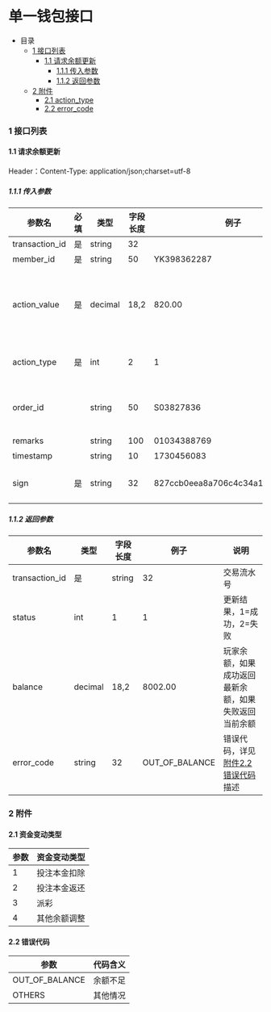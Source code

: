# 单一钱包接口

- 目录
  + [1 接口列表](#1-----)
    + [1.1 请求余额更新](#11-----)
      + [1.1.1 传入参数](#111-----)
      + [1.1.2 返回参数](#112-----)
  + [2 附件](#2-----)
    + [2.1 action_type](#21-----)
    + [2.2 error_code](#22-----)

### <span id="1-----">1 接口列表</span>


#### <span id="11-----">1.1 请求余额更新</span>

Header：Content-Type: application/json;charset=utf-8

##### <span id="111-----">1.1.1 传入参数</span>

| 参数名      | 必填 | 类型    | 字段长度 | 例子     | 说明                     |
| ----------- | ---- | ------- | -------- | -------- | ------------------------ |
| transaction_id       | 是   | string  | 32       |          | 交易流水号       |
| member_id   | 是   | string     | 50        | YK398362287        | 渠道玩家ID |
| action_value     | 是   | decimal | 18,2    | 820.00  | 资金变动的金额，正数代表增加，负数代表扣减，例如100代表余额增加100，-200代表余额扣减200  |
| action_type | 是   | int | 2    | 1  | 资金变动类型，详见[附件2.1资金变动类型](#21-----)描述      |
| order_id |    | string | 50    | S03827836  | 如涉及投注订单，这里会传订单号；如果不涉及订单，可能为空    |
| remarks |    | string | 100    | 01034388769  | 备注，可能为空   |
| timestamp  |      | string  | 10      |  1730456083   | 时间戳  |
| sign  |  是   | string  | 32    |  827ccb0eea8a706c4c34a16891f84e7b  | md5(a+b+c+d+g+密钥)作为签名，确认请求的合法性     |

##### <span id="112-----">1.1.2 返回参数</span>

| 参数名 | 类型   | 字段长度 | 例子    | 说明                                         |
| ------ | ------ | -------- | ------- | -------------------------------------------- |
| transaction_id       | 是   | string  | 32         | 交易流水号       |
| status    | int | 1  |    1     | 更新结果，1=成功，2=失败 |
| balance    | decimal | 18,2   | 8002.00 | 玩家余额，如果成功返回最新余额，如果失败返回当前余额   |
| error_code    | string | 32      |  OUT_OF_BALANCE  | 错误代码，详见[附件2.2错误代码](#22-----)描述  |

### <span id="2-----">2 附件</span>

#### <span id="21-----">2.1 资金变动类型</span>

| 参数   | 资金变动类型     |
| ---- | -------- |
| 1    | 投注本金扣除 |
| 2    | 投注本金返还 |
| 3    | 派彩 |
| 4    | 其他余额调整 |

#### <span id="22-----">2.2 错误代码</span>

| 参数   | 代码含义     |
| ---- | -------- |
| OUT_OF_BALANCE | 余额不足 |
| OTHERS  | 其他情况 |
